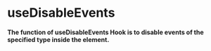 # useDisableEvents

**The function of useDisableEvents Hook is to disable events of the specified type inside the element.**

